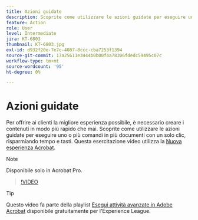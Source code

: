 ```yaml
---
title: Azioni guidate
description: Scoprite come utilizzare le azioni guidate per eseguire uno o più comandi in più documenti con un solo clic
feature: Action
role: User
level: Intermediate
jira: KT-6803
thumbnail: KT-6803.jpg
exl-id: d932f20e-7e7c-4087-8ccc-cba7253f1394
source-git-commit: 17a25611e3444b0b00f4a78306fdedc59495c07c
workflow-type: tm+mt
source-wordcount: '95'
ht-degree: 0%

---
```


# Azioni guidate

Per offrire ai clienti la migliore esperienza possibile, è necessario creare i contenuti in modo più rapido che mai. Scoprite come utilizzare le azioni guidate per eseguire uno o più comandi in più documenti con un solo clic, risparmiando tempo e tasti. Questa esercitazione video utilizza la [Nuova esperienza Acrobat](../getting-started/new-workspace.md).

>[!NOTE]
>
>Disponibile solo in Acrobat Pro.

>[!VIDEO](https://video.tv.adobe.com/v/3444883?quality=12&learn=on&hidetitle=true&captions=ita)

>[!TIP]
>
>Questo video fa parte della playlist [Esegui attività avanzate in Adobe Acrobat](https://experienceleague.adobe.com/it/playlists/acrobat-peform-advanced-tasks) disponibile gratuitamente per l&#39;Experience League.
